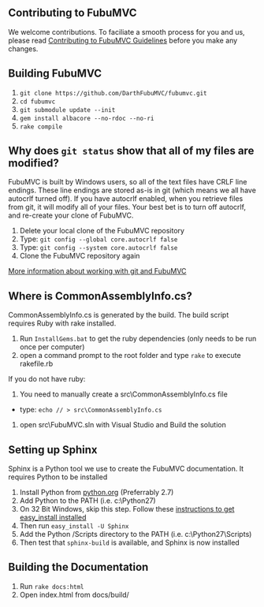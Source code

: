 Contributing to FubuMVC
--

We welcome contributions.  To faciliate a smooth process for you and us, please read 
[Contributing to FubuMVC Guidelines](http://readthedocs.org/docs/fubumvc/en/latest/contribute/guidelines.html) 
before you make any changes.

Building FubuMVC
--

1. `git clone https://github.com/DarthFubuMVC/fubumvc.git`
1. `cd fubumvc`
1. `git submodule update --init`
1. `gem install albacore --no-rdoc --no-ri`
1. `rake compile`

Why does `git status` show that all of my files are modified?
--
FubuMVC is built by Windows users, so all of the text files have CRLF line endings. These line endings are stored as-is in git (which means we all have autocrlf turned off).
If you have autocrlf enabled, when you retrieve files from git, it will modify all of your files. Your best bet is to turn off autocrlf, and re-create your clone of FubuMVC.

1. Delete your local clone of the FubuMVC repository
1. Type: `git config --global core.autocrlf false`
1. Type: `git config --system core.autocrlf false`
1. Clone the FubuMVC repository again

[More information about working with git and FubuMVC](http://groups.google.com/group/fubumvc-devel/browse_thread/thread/606000f0803adf31/a09fce24e468ea20?#a09fce24e468ea20)


Where is CommonAssemblyInfo.cs?
--

CommonAssemblyInfo.cs is generated by the build. The build script requires Ruby with rake installed.

1. Run `InstallGems.bat` to get the ruby dependencies (only needs to be run once per computer)
1. open a command prompt to the root folder and type `rake` to execute rakefile.rb

If you do not have ruby:

1. You need to manually create a src\CommonAssemblyInfo.cs file 

  * type: `echo // > src\CommonAssemblyInfo.cs`
1. open src\FubuMVC.sln with Visual Studio and Build the solution

Setting up Sphinx
-----------------

Sphinx is a Python tool we use to create the FubuMVC documentation. It requires Python to be installed

1. Install Python from [python.org](http://python.org/download) (Preferrably 2.7)
1. Add Python to the PATH (i.e. c:\Python27)
1. On 32 Bit Windows, skip this step. Follow these [instructions to get easy_install installed](http://pypi.python.org/pypi/setuptools)
1. Then run `easy_install -U Sphinx`
1. Add the Python /Scripts directory to the PATH (i.e. c:\Python27\Scripts)
1. Then test that `sphinx-build` is available, and Sphinx is now installed

Building the Documentation
--------------------------

1. Run `rake docs:html`
1. Open index.html from docs/build/
